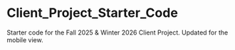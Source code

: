 # Client_Project_Starter_Code
Starter code for the Fall 2025 & Winter 2026 Client Project.
Updated for the mobile view.
